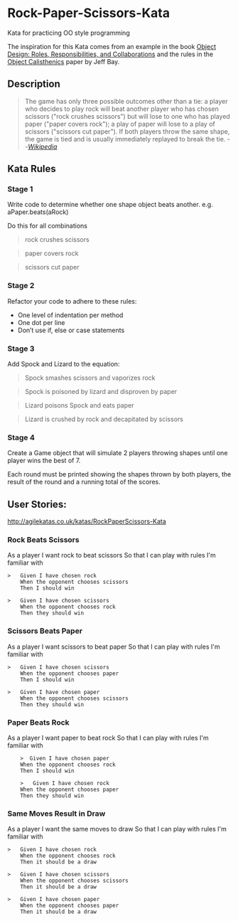 # Rock-Paper-Scissors-Kata
Kata for practicing OO style programming

The inspiration for this Kata comes from an example in the book
 [Object Design: Roles, Responsibilities, and Collaborations](https://www.amazon.co.uk/Object-Design-Responsibilities-Collaborations-Addison-Wesley/dp/0201379430) and the
  rules in the [Object Calisthenics](https://www.cs.helsinki.fi/u/luontola/tdd-2009/ext/ObjectCalisthenics.pdf) paper by Jeff Bay.


## Description

>The game has only three possible outcomes other than a tie: a player who decides to play rock will beat another player who has chosen scissors ("rock crushes scissors") but will lose to one who has played paper ("paper covers rock"); a play of paper will lose to a play of scissors ("scissors cut paper"). If both players throw the same shape, the game is tied and is usually immediately replayed to break the tie.
> --<cite>[Wikipedia](https://en.wikipedia.org/wiki/Rock-paper-scissors)</cite>

## Kata Rules

### Stage 1
Write code to determine whether one shape object beats another.
e.g. aPaper.beats(aRock)

Do this for all combinations

> rock crushes scissors

> paper covers rock

> scissors cut paper

### Stage 2
Refactor your code to adhere to these rules:
* One level of indentation per method
* One dot per line
* Don’t use if, else or case statements

### Stage 3
Add Spock and Lizard to the equation:

> Spock smashes scissors and vaporizes rock

> Spock is poisoned by lizard and disproven by paper

> Lizard poisons Spock and eats paper

> Lizard is crushed by rock and decapitated by scissors

### Stage 4
Create a Game object that will simulate 2 players throwing shapes until
one player wins the best of 7.

Each round must be printed showing the shapes thrown by both players, the
result of the round and a running total of the scores.


## User Stories:

http://agilekatas.co.uk/katas/RockPaperScissors-Kata
### Rock Beats Scissors
As a player
I want rock to beat scissors
So that I can play with rules I'm familiar with

    >   Given I have chosen rock
        When the opponent chooses scissors
        Then I should win
        
    >   Given I have chosen scissors
        When the opponent chooses rock
        Then they should win

### Scissors Beats Paper
As a player
I want scissors to beat paper
So that I can play with rules I'm familiar with

    >   Given I have chosen scissors
        When the opponent chooses paper
        Then I should win
        
    >   Given I have chosen paper
        When the opponent chooses scissors
        Then they should win
        
### Paper Beats Rock
As a player
I want paper to beat rock
So that I can play with rules I'm familiar with
        
        >  Given I have chosen paper
        When the opponent chooses rock
        Then I should win
        
        >   Given I have chosen rock
        When the opponent chooses paper
        Then they should win        
        
### Same Moves Result in Draw
As a player
I want the same moves to draw
So that I can play with rules I'm familiar with

    >   Given I have chosen rock
        When the opponent chooses rock
        Then it should be a draw
        
    >   Given I have chosen scissors
        When the opponent chooses scissors
        Then it should be a draw
        
    >   Given I have chosen paper
        When the opponent chooses paper
        Then it should be a draw

